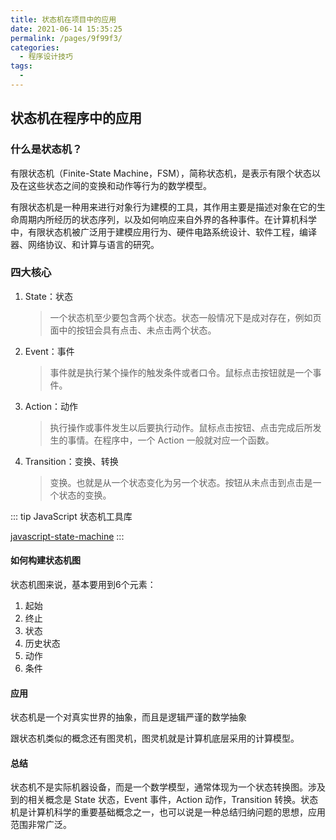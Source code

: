 ```yaml
---
title: 状态机在项目中的应用
date: 2021-06-14 15:35:25
permalink: /pages/9f99f3/
categories:
  - 程序设计技巧
tags:
  - 
---
```

## 状态机在程序中的应用

### 什么是状态机？

有限状态机（Finite-State Machine，FSM），简称状态机，是表示有限个状态以及在这些状态之间的变换和动作等行为的数学模型。

有限状态机是一种用来进行对象行为建模的工具，其作用主要是描述对象在它的生命周期内所经历的状态序列，以及如何响应来自外界的各种事件。在计算机科学中，有限状态机被广泛用于建模应用行为、硬件电路系统设计、软件工程，编译器、网络协议、和计算与语言的研究。

### 四大核心

1. State：状态
	
	> 一个状态机至少要包含两个状态。状态一般情况下是成对存在，例如页面中的按钮会具有点击、未点击两个状态。
2. Event：事件

	> 事件就是执行某个操作的触发条件或者口令。鼠标点击按钮就是一个事件。

3. Action：动作
	
	> 执行操作或事件发生以后要执行动作。鼠标点击按钮、点击完成后所发生的事情。在程序中，一个 Action 一般就对应一个函数。
	
4. Transition：变换、转换
	
	> 变换。也就是从一个状态变化为另一个状态。按钮从未点击到点击是一个状态的变换。

::: tip
JavaScript 状态机工具库 

[javascript-state-machine](https//github.com/jakesgordon/javascript-state-machine)
:::

#### 如何构建状态机图

状态机图来说，基本要用到6个元素：

1. 起始
2. 终止
3. 状态
4. 历史状态
5. 动作
6. 条件


#### 应用

状态机是一个对真实世界的抽象，而且是逻辑严谨的数学抽象

跟状态机类似的概念还有图灵机，图灵机就是计算机底层采用的计算模型。

#### 总结

状态机不是实际机器设备，而是一个数学模型，通常体现为一个状态转换图。涉及到的相关概念是 State 状态，Event 事件，Action 动作，Transition 转换。状态机是计算机科学的重要基础概念之一，也可以说是一种总结归纳问题的思想，应用范围非常广泛。